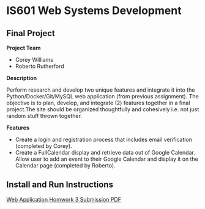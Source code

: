 # IS601 Web Systems Development

## Final Project

**Project Team**
 - Corey Williams
 - Roberto Rutherford

**Description**

Perform research and develop two unique features and integrate it into the Python/Docker/Git/MySQL web application (from previous assignment). The objective is to plan, develop, and integrate (2) features together in a final project.The site should be organized thoughtfully and cohesively i.e. not just random stuff thrown together.

**Features**

 - Create a login and registration process that includes email verification (completed by Corey).   
 - Create a FullCalendar display and retrieve data out of Google Calendar. Allow user to add an event to their Google Calendar and display it on the Calendar page (completed by Roberto).


## Install and Run Instructions

[Web Application Homwork 3 Submission PDF](https://github.com/rpr325/WebAppAlpha/blob/Homework3/IS601%20WebAppHW3.pdf)


